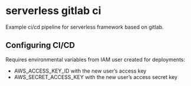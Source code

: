 # serverless gitlab ci

Example ci/cd pipeline for serverless framework based on gitlab.

## Configuring CI/CD

Requires environmental variables from IAM user created for deployments:

- AWS_ACCESS_KEY_ID with the new user’s access key
- AWS_SECRET_ACCESS_KEY with the new user’s access secret key
